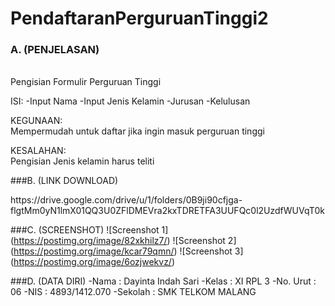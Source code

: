 # PendaftaranPerguruanTinggi2
### A. (PENJELASAN)
<br>Pengisian Formulir Perguruan Tinggi

ISI:
-Input Nama
-Input Jenis Kelamin
-Jurusan
-Kelulusan

KEGUNAAN:
<br>Mempermudah untuk daftar jika ingin masuk perguruan tinggi

KESALAHAN:
<br>Pengisian Jenis kelamin harus teliti


###B. (LINK DOWNLOAD)
<p>https://drive.google.com/drive/u/1/folders/0B9ji90cfjga-flgtMm0yN1lmX01QQ3U0ZFlDMEVra2kxTDRETFA3UUFQc0l2UzdfWUVqT0k</p>

###C. (SCREENSHOT)
![Screenshot 1] (https://postimg.org/image/82xkhilz7/)
![Screenshot 2] (https://postimg.org/image/kcar79qmn/)
![Screenshot 3] (https://postimg.org/image/6ozjwekvz/)

###D. (DATA DIRI)
-Nama     : Dayinta Indah Sari
-Kelas    : XI RPL 3
-No. Urut : 06
-NIS      : 4893/1412.070
-Sekolah  : SMK TELKOM MALANG
